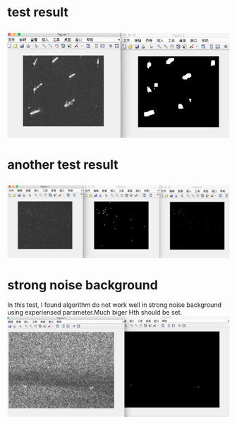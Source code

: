 # test result  
![](src/result_k_0.98_n_7.png)  
---  
# another test result  
![](src/result_n_2.png)  
---  
# strong noise background  
In this test, I found algorithm do not work well in strong noise background 
using experiensed parameter.Much biger Hth should be set.  
![](src/test_result_strongNoise.png)
